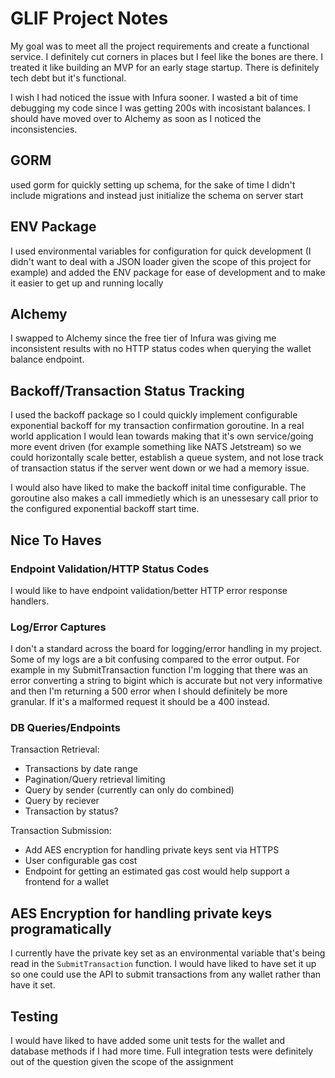 # GLIF Project Notes

My goal was to meet all the project requirements and create a functional service. I definitely cut corners in places but I feel like the bones are there. I treated it like building an MVP for an early stage startup. There is definitely tech debt but it's functional.

I wish I had noticed the issue with Infura sooner. I wasted a bit of time debugging my code since I was getting 200s with incosistant balances. I should have moved over to Alchemy as soon as I noticed the inconsistencies.

## GORM

used gorm for quickly setting up schema, for the sake of time I didn't include migrations and instead just initialize the schema on server start

## ENV Package

I used environmental variables for configuration for quick development (I didn't want to deal with a JSON loader given the scope of this project for example) and added the ENV package for ease of development and to make it easier to get up and running locally 

## Alchemy

I swapped to Alchemy since the free tier of Infura was giving me inconsistent results with no HTTP status codes when querying the wallet balance endpoint.

## Backoff/Transaction Status Tracking

I used the backoff package so I could quickly implement configurable exponential backoff for my transaction confirmation goroutine. In a real world application I would lean towards making that it's own service/going more event driven (for example something like NATS Jetstream) so we could horizontally scale better, establish a queue system, and not lose track of transaction status if the server went down or we had a memory issue.

I would also have liked to make the backoff inital time configurable. The goroutine also makes a call immedietly which is an unessesary call prior to the configured exponential backoff start time.

## Nice To Haves

### Endpoint Validation/HTTP Status Codes

I would like to have endpoint validation/better HTTP error response handlers.

### Log/Error Captures

I don't a standard across the board for logging/error handling in my project. Some of my logs are a bit confusing compared to the error output. For example in my SubmitTransaction function I'm logging that there was an error converting a string to bigint which is accurate but not very informative and then I'm returning a 500 error when I should definitely be more granular. If it's a malformed request it should be a 400 instead. 

### DB Queries/Endpoints

Transaction Retrieval:

* Transactions by date range
* Pagination/Query retrieval limiting
* Query by sender (currently can only do combined)
* Query by reciever
* Transaction by status?

Transaction Submission:

* Add AES encryption for handling private keys sent via HTTPS
* User configurable gas cost
* Endpoint for getting an estimated gas cost would help support a frontend for a wallet

## AES Encryption for handling private keys programatically

I currently have the private key set as an environmental variable that's being read in the `SubmitTransaction` function. I would have liked to have set it up so one could use the API to submit transactions from any wallet rather than have it set.

## Testing

I would have liked to have added some unit tests for the wallet and database methods if I had more time. Full integration tests were definitely out of the question given the scope of the assignment